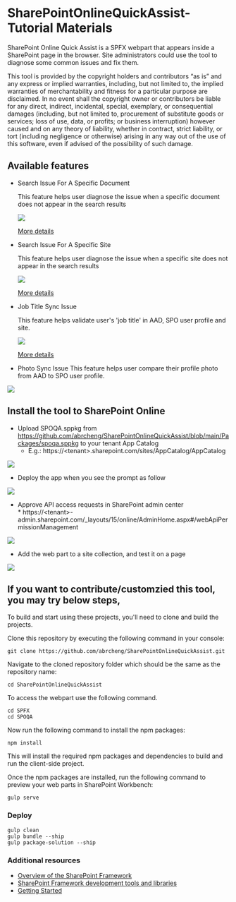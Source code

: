 # SharePointOnlineQuickAssist-Tutorial Materials

SharePoint Online Quick Assist is a SPFX webpart that appears inside a SharePoint page in the browser. Site administrators could use the tool to diagnose some common issues and fix them.

This tool is provided by the copyright holders and contributors “as is” and any express or implied warranties, including, but not limited to, the implied warranties of merchantability and fitness for a particular purpose are disclaimed. In no event shall the copyright owner or contributors be liable for any direct, indirect, incidental, special, exemplary, or consequential damages (including, but not limited to, procurement of substitute goods or services; loss of use, data, or profits; or business interruption) however caused and on any theory of liability, whether in contract, strict liability, or tort (including negligence or otherwise) arising in any way out of the use of this software, even if advised of the possibility of such damage.

## Available features

* Search Issue For A Specific Document


  This feature helps user diagnose the issue when a specific document does not appear in the search results

  <IMG src=.\assets\NoCrawl.JPG>

   [More details](https://github.com/abrcheng/SharePointOnlineQuickAssist/blob/main/SPFX/SPOQA/SearchSpecificDocument.md)


* Search Issue For A Specific Site
	
  This feature helps user diagnose the issue when a specific site does not appear in the search results	

  <IMG src=.\assets\SiteNoCrawl.JPG>
	  
   [More details](https://github.com/abrcheng/SharePointOnlineQuickAssist/blob/main/SPFX/SPOQA/SearchSite.md)
	  

* Job Title Sync Issue
	

  This feature helps validate user's 'job title' in AAD, SPO user profile and site.
  
  <IMG src=.\assets\JobTitle.JPG>
  
   [More details](https://github.com/abrcheng/SharePointOnlineQuickAssist/blob/main/SPFX/SPOQA/JobTitleSyncIssue.md)
    
*  Photo Sync Issue
   This feature helps user compare their profile photo from AAD to SPO user profile.
    
  <IMG src=.\assets\CheckUserProfilePhoto.JPG>
    
    
## Install the tool to SharePoint Online 
* Upload SPOQA.sppkg from https://github.com/abrcheng/SharePointOnlineQuickAssist/blob/main/Packages/spoqa.sppkg to your tenant App Catalog
	* E.g.: https://&lt;tenant&gt;.sharepoint.com/sites/AppCatalog/AppCatalog
<IMG src=.\assets\UploadSolution.JPG>

* Deploy the app when you see the prompt as follow
<IMG src=.\assets\Deploy.JPG>	
	
	  
* Approve API access requests in SharePoint admin center  
        * https://&lt;tenant&gt;-admin.sharepoint.com/_layouts/15/online/AdminHome.aspx#/webApiPermissionManagement 
<IMG src=.\assets\ApproveAPI.JPG>	
	
* Add the web part to a site collection, and test it on a page    
<IMG src=.\assets\WebPart.JPG>	
    
## If you want to contribute/customzied this tool, you may try below steps,
	
To build and start using these projects, you'll need to clone and build the projects.

Clone this repository by executing the following command in your console:

```shell
git clone https://github.com/abrcheng/SharePointOnlineQuickAssist.git
```

Navigate to the cloned repository folder which should be the same as the repository name:

```shell
cd SharePointOnlineQuickAssist
```

To access the webpart use the following command.

```shell
cd SPFX
cd SPOQA
```


Now run the following command to install the npm packages:

```shell
npm install
```

This will install the required npm packages and dependencies to build and run the client-side project.

Once the npm packages are installed, run the following command to preview your web parts in SharePoint Workbench:

```shell
gulp serve
```

### Deploy
```shell	  
gulp clean
gulp bundle --ship
gulp package-solution --ship
```
### Additional resources

* [Overview of the SharePoint Framework](https://docs.microsoft.com/sharepoint/dev/spfx/sharepoint-framework-overview)
* [SharePoint Framework development tools and libraries](https://docs.microsoft.com/sharepoint/dev/spfx/tools-and-libraries)
* [Getting Started](https://docs.microsoft.com/en-us/sharepoint/dev/spfx/set-up-your-developer-tenant)
